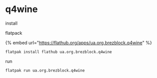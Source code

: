 # q4wine

install

flatpack

{% embed url="https://flathub.org/apps/ua.org.brezblock.q4wine" %}

```
flatpak install flathub ua.org.brezblock.q4wine
```

run

```
flatpak run ua.org.brezblock.q4wine
```

